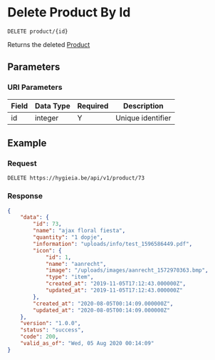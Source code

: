 # Delete Product By Id

    DELETE product/{id}
    
Returns the deleted [Product]

## Parameters
### URI Parameters
Field | Data Type | Required | Description
--- | --- | --- | ---
id | integer | Y | Unique identifier

## Example
### Request

    DELETE https://hygieia.be/api/v1/product/73

### Response
``` json
{
    "data": {
        "id": 73,
        "name": "ajax floral fiesta",
        "quantity": "1 dopje",
        "information": "uploads/info/test_1596586449.pdf",
        "icon": {
            "id": 1,
            "name": "aanrecht",
            "image": "/uploads/images/aanrecht_1572970363.bmp",
            "type": "item",
            "created_at": "2019-11-05T17:12:43.000000Z",
            "updated_at": "2019-11-05T17:12:43.000000Z"
        },
        "created_at": "2020-08-05T00:14:09.000000Z",
        "updated_at": "2020-08-05T00:14:09.000000Z"
    },
    "version": "1.0.0",
    "status": "success",
    "code": 200,
    "valid_as_of": "Wed, 05 Aug 2020 00:14:09"
}
```

[Product]: README.md